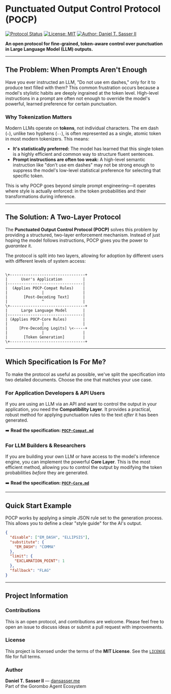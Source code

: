 
# Punctuated Output Control Protocol (POCP)

[![Protocol Status](https://img.shields.io/badge/Status-Release_Candidate_v1.1-green.svg)](./)
[![License: MIT](https://img.shields.io/badge/License-MIT-yellow.svg)](./LICENSE)
[![Author: Daniel T. Sasser II](https://img.shields.io/badge/Author-Daniel_T._Sasser_II-orange.svg)](https://dansasser.me)

**An open protocol for fine-grained, token-aware control over punctuation in Large Language Model (LLM) outputs.**

---

## The Problem: When Prompts Aren't Enough

Have you ever instructed an LLM, "Do not use em dashes," only for it to produce text filled with them? This common frustration occurs because a model's stylistic habits are deeply ingrained at the token level. High-level instructions in a prompt are often not enough to override the model's powerful, learned preference for certain punctuation.

### Why Tokenization Matters

Modern LLMs operate on **tokens**, not individual characters. The em dash (`—`), unlike two hyphens (`--`), is often represented as a single, atomic token in most modern tokenizers. This means:

* **It's statistically preferred:** The model has learned that this single token is a highly efficient and common way to structure fluent sentences.
* **Prompt instructions are often too weak:** A high-level semantic instruction like "don't use em dashes" may not be strong enough to suppress the model's low-level statistical preference for selecting that specific token.

This is why POCP goes beyond simple prompt engineering—it operates where style is actually enforced: in the token probabilities and their transformations during inference.

---

## The Solution: A Two-Layer Protocol

The **Punctuated Output Control Protocol (POCP)** solves this problem by providing a structured, two-layer enforcement mechanism. Instead of just hoping the model follows instructions, POCP gives you the power to *guarantee* it.

The protocol is split into two layers, allowing for adoption by different users with different levels of system access:

```

\+---------------------------------+
|      User's Application         |
|---------------------------------|
|  (Applies POCP-Compat Rules)    |
|               |                 |
|       [Post-Decoding Text]      |
|               ^                 |
\+---------------------------------+
|      Large Language Model       |
|---------------------------------|
| (Applies POCP-Core Rules)       |
|               |                 |
|     [Pre-Decoding Logits] \<-----+
|               |                 |
|       [Token Generation]        |
\+---------------------------------+

````

---

## Which Specification Is For Me?

To make the protocol as useful as possible, we've split the specification into two detailed documents. Choose the one that matches your use case.

### For Application Developers & API Users
If you are using an LLM via an API and want to control the output in your application, you need the **Compatibility Layer**. It provides a practical, robust method for applying punctuation rules to the text *after* it has been generated.

➡️ **Read the specification: [`POCP-Compat.md`](./POCP-Compat.md)**

### For LLM Builders & Researchers
If you are building your own LLM or have access to the model's inference engine, you can implement the powerful **Core Layer**. This is the most efficient method, allowing you to control the output by modifying the token probabilities *before* they are generated.

➡️ **Read the specification: [`POCP-Core.md`](./POCP-Core.md)**

---

## Quick Start Example

POCP works by applying a simple JSON rule set to the generation process. This allows you to define a clear "style guide" for the AI's output.

```json
{
  "disable": ["EM_DASH", "ELLIPSIS"],
  "substitute": {
    "EM_DASH": "COMMA"
  },
  "limit": {
    "EXCLAMATION_POINT": 1
  },
  "fallback": "FLAG"
}
````

-----

## Project Information

### Contributions

This is an open protocol, and contributions are welcome. Please feel free to open an issue to discuss ideas or submit a pull request with improvements.

### License

This project is licensed under the terms of the **MIT License**. See the [`LICENSE`](https://www.google.com/search?q=./LICENSE) file for full terms.

### Author

**Daniel T. Sasser II** — [dansasser.me](https://dansasser.me)  
Part of the Gorombo Agent Ecosystem
